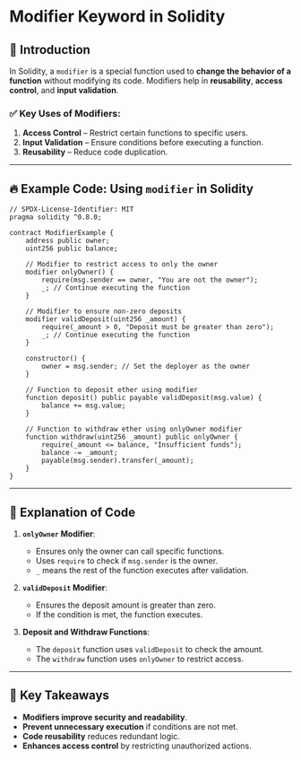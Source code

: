 # Modifier Keyword in Solidity

## 📌 Introduction
In Solidity, a `modifier` is a special function used to **change the behavior of a function** without modifying its code. Modifiers help in **reusability**, **access control**, and **input validation**.

### ✅ **Key Uses of Modifiers**:
1. **Access Control** – Restrict certain functions to specific users.
2. **Input Validation** – Ensure conditions before executing a function.
3. **Reusability** – Reduce code duplication.

---

## 🔥 **Example Code: Using `modifier` in Solidity**

```solidity
// SPDX-License-Identifier: MIT
pragma solidity ^0.8.0;

contract ModifierExample {
    address public owner;
    uint256 public balance;

    // Modifier to restrict access to only the owner
    modifier onlyOwner() {
        require(msg.sender == owner, "You are not the owner");
        _; // Continue executing the function
    }

    // Modifier to ensure non-zero deposits
    modifier validDeposit(uint256 _amount) {
        require(_amount > 0, "Deposit must be greater than zero");
        _; // Continue executing the function
    }

    constructor() {
        owner = msg.sender; // Set the deployer as the owner
    }

    // Function to deposit ether using modifier
    function deposit() public payable validDeposit(msg.value) {
        balance += msg.value;
    }

    // Function to withdraw ether using onlyOwner modifier
    function withdraw(uint256 _amount) public onlyOwner {
        require(_amount <= balance, "Insufficient funds");
        balance -= _amount;
        payable(msg.sender).transfer(_amount);
    }
}
```

---

## 📌 **Explanation of Code**
1. **`onlyOwner` Modifier**:
   - Ensures only the owner can call specific functions.
   - Uses `require` to check if `msg.sender` is the owner.
   - `_` means the rest of the function executes after validation.

2. **`validDeposit` Modifier**:
   - Ensures the deposit amount is greater than zero.
   - If the condition is met, the function executes.

3. **Deposit and Withdraw Functions**:
   - The `deposit` function uses `validDeposit` to check the amount.
   - The `withdraw` function uses `onlyOwner` to restrict access.

---

## 🎯 **Key Takeaways**
- **Modifiers improve security and readability**.
- **Prevent unnecessary execution** if conditions are not met.
- **Code reusability** reduces redundant logic.
- **Enhances access control** by restricting unauthorized actions.
